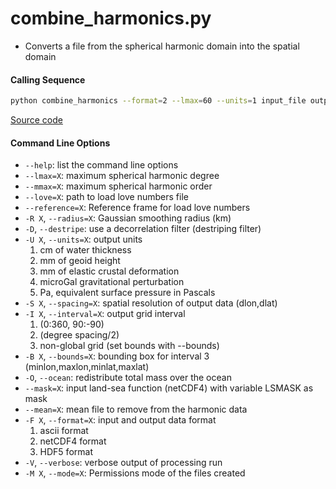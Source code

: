 combine_harmonics.py
====================

 - Converts a file from the spherical harmonic domain into the spatial domain

#### Calling Sequence
```bash
python combine_harmonics --format=2 --lmax=60 --units=1 input_file output_file
```
[Source code](https://github.com/tsutterley/read-GRACE-harmonics/blob/master/combine_harmonics.py)

#### Command Line Options
 - `--help`: list the command line options
 - `--lmax=X`: maximum spherical harmonic degree
 - `--mmax=X`: maximum spherical harmonic order
 - `--love=X`: path to load love numbers file
 - `--reference=X`: Reference frame for load love numbers
 - `-R X`, `--radius=X`: Gaussian smoothing radius (km)
 - `-D`, `--destripe`: use a decorrelation filter (destriping filter)
 - `-U X`, `--units=X`: output units
    1. cm of water thickness
    2. mm of geoid height
    3. mm of elastic crustal deformation
    4. microGal gravitational perturbation
    5. Pa, equivalent surface pressure in Pascals
 - `-S X`, `--spacing=X`: spatial resolution of output data (dlon,dlat)
 - `-I X`, `--interval=X`: output grid interval
    1. (0:360, 90:-90)
    2. (degree spacing/2)
    3. non-global grid (set bounds with --bounds)
 - `-B X`, `--bounds=X`: bounding box for interval 3 (minlon,maxlon,minlat,maxlat)
 - `-O`, `--ocean`: redistribute total mass over the ocean
 - `--mask=X`: input land-sea function (netCDF4) with variable LSMASK as mask
 - `--mean=X`: mean file to remove from the harmonic data
 - `-F X`, `--format=X`: input and output data format
    1. ascii format
    2. netCDF4 format
    3. HDF5 format
 - `-V`, `--verbose`: verbose output of processing run
 - `-M X`, `--mode=X`: Permissions mode of the files created